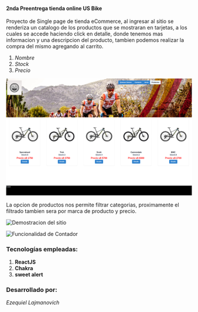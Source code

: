 

#### 2nda Preentrega tienda online US Bike

Proyecto de Single page de tienda eCommerce, al ingresar al sitio se renderiza un catalogo de los productos que se mostraran en tarjetas, a los cuales se accede haciendo click en detalle, donde tenemos mas informacion y una descripcion del producto, tambien podemos realizar la compra del mismo agregando al carrito.
 

1. _Nombre_
1. _Stock_
1. _Precio_

![Imagen de cómo se muestran los productos en el catálogo](./public/usbike.png)

La opcion de productos nos permite filtrar categorias, proximamente el filtrado tambien sera por marca de producto y precio.

![Demostracion del sitio]()


![Funcionalidad de Contador]()

### Tecnologías empleadas:

1. **ReactJS**
1. **Chakra**
1. **sweet alert**


### Desarrollado por:

_Ezequiel Lajmanovich_ 